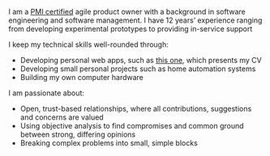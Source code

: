 I am a [PMI certified](https://www.pmi.org/certifications/types/agile-acp) agile product owner with a background in software engineering and software management. I have 12 years’ experience ranging from developing experimental prototypes to providing in-service support

I keep my technical skills well-rounded through:
- Developing personal web apps, such as [this one](https://www.cv.tomhigson.com), which presents my CV
- Developing small personal projects such as home automation systems
- Building my own computer hardware

I am passionate about:
- Open, trust-based relationships, where all contributions, suggestions and concerns are valued
- Using objective analysis to find compromises and common ground between strong, differing opinions 
- Breaking complex problems into small, simple blocks